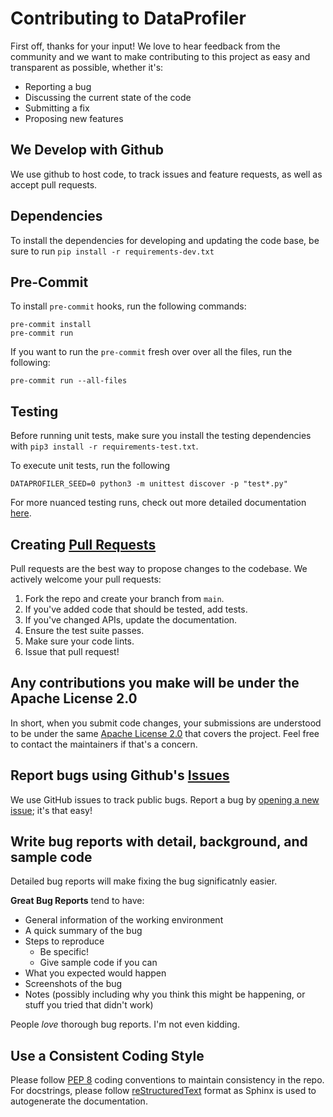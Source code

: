 # Contributing to DataProfiler
First off, thanks for your input! We love to hear feedback from the community and we want to make contributing to this project as easy and transparent as possible, whether it's:

- Reporting a bug
- Discussing the current state of the code
- Submitting a fix
- Proposing new features

## We Develop with Github
We use github to host code, to track issues and feature requests, as well as accept pull requests.

## Dependencies
To install the dependencies for developing and updating the code base, be sure to run `pip install -r requirements-dev.txt`

## Pre-Commit
To install `pre-commit` hooks, run the following commands:

```cli
pre-commit install
pre-commit run
```

If you want to run the `pre-commit` fresh over over all the files, run the following:
```cli
pre-commit run --all-files
```

## Testing
Before running unit tests, make sure you install the testing dependencies with `pip3 install -r requirements-test.txt`.

To execute unit tests, run the following
```cli
DATAPROFILER_SEED=0 python3 -m unittest discover -p "test*.py"
```

For more nuanced testing runs, check out more detailed documentation [here](https://capitalone.github.io/DataProfiler/docs/0.8.1/html/install.html#testing).

## Creating [Pull Requests](https://github.com/capitalone/DataProfiler/pulls)
Pull requests are the best way to propose changes to the codebase. We actively welcome your pull requests:

1. Fork the repo and create your branch from `main`.
2. If you've added code that should be tested, add tests.
3. If you've changed APIs, update the documentation.
4. Ensure the test suite passes.
5. Make sure your code lints.
6. Issue that pull request!

## Any contributions you make will be under the Apache License 2.0
In short, when you submit code changes, your submissions are understood to be under the same [Apache License 2.0](https://www.apache.org/licenses/LICENSE-2.0) that covers the project. Feel free to contact the maintainers if that's a concern.

## Report bugs using Github's [Issues](https://github.com/capitalone/DataProfiler/issues)
We use GitHub issues to track public bugs. Report a bug by [opening a new issue](https://github.com/capitalone/DataProfiler/issues/new/choose); it's that easy!

## Write bug reports with detail, background, and sample code
Detailed bug reports will make fixing the bug significatnly easier.

**Great Bug Reports** tend to have:
- General information of the working environment
- A quick summary of the bug
- Steps to reproduce
  - Be specific!
  - Give sample code if you can
- What you expected would happen
- Screenshots of the bug
- Notes (possibly including why you think this might be happening, or stuff you tried that didn't work)

People *love* thorough bug reports. I'm not even kidding.

## Use a Consistent Coding Style
Please follow [PEP 8](https://www.python.org/dev/peps/pep-0008/) coding conventions to maintain consistency in the repo. For
docstrings, please follow [reStructuredText](https://sphinx-rtd-tutorial.readthedocs.io/en/latest/docstrings.html) format as Sphinx is used to autogenerate
the documentation.

